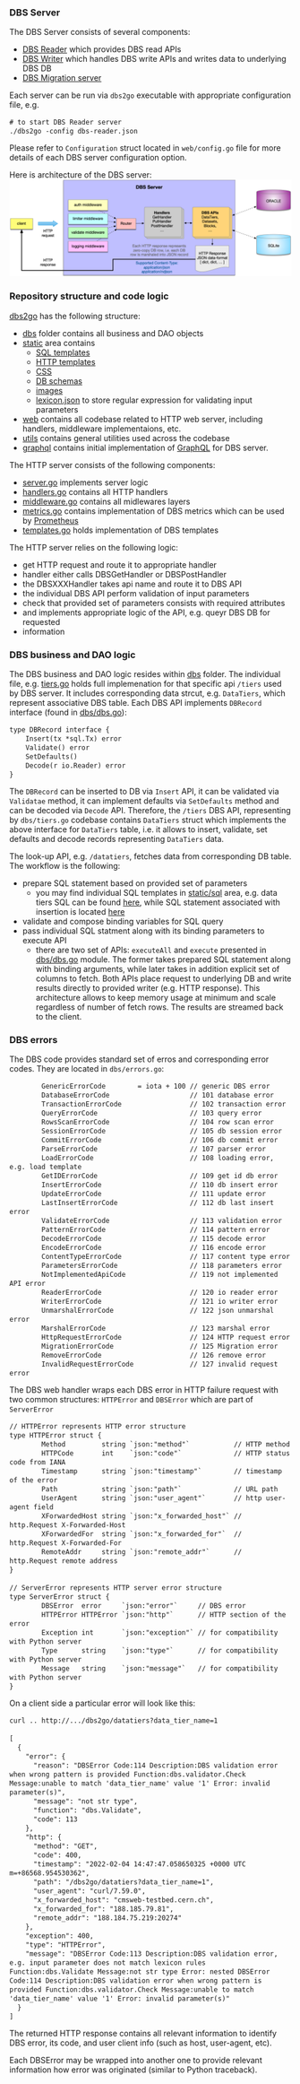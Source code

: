 ### DBS Server
The DBS Server consists of several components:

- [DBS Reader](DBSReader.md) which provides DBS read APIs
- [DBS Writer](DBSWriter.md) which handles DBS write APIs and writes data to underlying DBS DB
- [DBS Migration server](MigrationServer.md)

Each server can be run via `dbs2go` executable with appropriate configuration
file, e.g.

```
# to start DBS Reader server
./dbs2go -config dbs-reader.json
```
Please refer to `Configuration` struct located in `web/config.go` file for more
details of each DBS server configuration option.

Here is architecture of the DBS server:
![DBS Server Architecture](images/DBSServer.png)

### Repository structure and code logic
[dbs2go](https://github.com/dmwm/dbs2go) has the following structure:
- [dbs](https://github.com/dmwm/dbs2go/tree/master/dbs)
  folder contains all business and DAO objects
- [static](https://github.com/dmwm/dbs2go/tree/master/static) area contains 
  - [SQL templates](https://github.com/dmwm/dbs2go/tree/master/static/sql)
  - [HTTP templates](https://github.com/dmwm/dbs2go/tree/master/static/templates)
  - [CSS](https://github.com/dmwm/dbs2go/tree/master/static/css)
  - [DB schemas](https://github.com/dmwm/dbs2go/tree/master/static/schema)
  - [images](https://github.com/dmwm/dbs2go/tree/master/static/images)
  - [lexicon.json](https://github.com/dmwm/dbs2go/blob/master/static/lexicon.json)
  to store regular expression for validating input parameters
- [web](https://github.com/dmwm/dbs2go/tree/master/web) contains all
  codebase related to HTTP web server, including handlers, middleware
  implementaions, etc.
- [utils](https://github.com/dmwm/dbs2go/tree/master/utils) contains general
  utilities used across the codebase
- [graphql](https://github.com/dmwm/dbs2go/tree/master/graphql) contains
  initial implementation of [GraphQL](https://graphql.org/) for DBS server.

The HTTP server consists of the following components:
- [server.go](https://github.com/dmwm/dbs2go/blob/master/web/server.go)
  implements server logic
- [handlers.go](https://github.com/dmwm/dbs2go/blob/master/web/handlers.go)
  contains all HTTP handlers
- [middleware.go](https://github.com/dmwm/dbs2go/blob/master/web/middleware.go)
  contains all midlewares layers
- [metrics.go](https://github.com/dmwm/dbs2go/blob/master/web/templates.go)
  contains implementation of DBS metrics which can be used by
  [Prometheus](https://prometheus.io/)
- [templates.go](https://github.com/dmwm/dbs2go/blob/master/web/templates.go)
  holds implementation of DBS templates

The HTTP server relies on the following logic:
- get HTTP request and route it to appropriate handler
- handler either calls DBSGetHandler or DBSPostHandler
- the DBSXXXHandler takes api name and route it to DBS API
- the individual DBS API perform validation of input parameters
- check that provided set of parameters consists with required attributes
- and implements appropriate logic of the API, e.g. queyr DBS DB for requested
- information

### DBS business and DAO logic
The DBS business and DAO logic resides within
[dbs](https://github.com/dmwm/dbs2go/blob/master/dbs) folder.
The individual file, e.g.
[tiers.go](https://github.com/dmwm/dbs2go/blob/master/dbs/tiers.go)
holds full implemenation for that specific api `/tiers` used by DBS server.
It includes corresponding data strcut, e.g. `DataTiers`, which represent associative
DBS table. Each DBS API implements `DBRecord` interface (found in
[dbs/dbs.go](https://github.com/dmwm/dbs2go/blob/master/dbs/dbs.go)):
```
type DBRecord interface {
	Insert(tx *sql.Tx) error
	Validate() error
	SetDefaults()
	Decode(r io.Reader) error
}
```
The `DBRecord` can be inserted to DB via `Insert` API, it can be
validated via `Validatae` method, it can implement defaults via
`SetDefaults` method and can be decoded via `Decode` API. Therefore,
the `/tiers` DBS API, representing by `dbs/tiers.go` codebase contains
`DataTiers` struct which implements the above interface for `DataTiers`
table, i.e. it allows to insert, validate, set defaults and decode
records representing `DataTiers` data.

The look-up API, e.g. `/datatiers`, fetches data from corresponding DB table.
The workflow is the following:
- prepare SQL statement based on provided set of parameters
  - you may find individual SQL templates in
    [static/sql](https://github.com/dmwm/dbs2go/tree/master/static/sql) area,
    e.g. data tiers SQL can be found
    [here](https://github.com/dmwm/dbs2go/blob/master/static/sql/tiers.sql),
    while SQL statement associated with insertion is located
    [here](https://github.com/dmwm/dbs2go/blob/master/static/sql/insert_tiers.sql)
- validate and compose binding variables for SQL query
- pass individual SQL statment along with its binding parameters to execute API
  - there are two set of APIs:
  `executeAll` and `execute`
  presented in [dbs/dbs.go](https://github.com/dmwm/dbs2go/blob/master/dbs/dbs.go)
  module. The former takes prepared SQL statement along with binding
  arguments, while later takes in addition explicit set of columns to fetch.
  Both APIs place request to underlying DB and write results directly
  to provided writer (e.g. HTTP response). This architecture allows to
  keep memory usage at minimum and scale regardless of number of fetch rows.
  The results are streamed back to the client.

### DBS errors
The DBS code provides standard set of erros and corresponding error codes.
They are located in `dbs/errors.go`:
```
        GenericErrorCode        = iota + 100 // generic DBS error
        DatabaseErrorCode                    // 101 database error
        TransactionErrorCode                 // 102 transaction error
        QueryErrorCode                       // 103 query error
        RowsScanErrorCode                    // 104 row scan error
        SessionErrorCode                     // 105 db session error
        CommitErrorCode                      // 106 db commit error
        ParseErrorCode                       // 107 parser error
        LoadErrorCode                        // 108 loading error, e.g. load template
        GetIDErrorCode                       // 109 get id db error
        InsertErrorCode                      // 110 db insert error
        UpdateErrorCode                      // 111 update error
        LastInsertErrorCode                  // 112 db last insert error
        ValidateErrorCode                    // 113 validation error
        PatternErrorCode                     // 114 pattern error
        DecodeErrorCode                      // 115 decode error
        EncodeErrorCode                      // 116 encode error
        ContentTypeErrorCode                 // 117 content type error
        ParametersErrorCode                  // 118 parameters error
        NotImplementedApiCode                // 119 not implemented API error
        ReaderErrorCode                      // 120 io reader error
        WriterErrorCode                      // 121 io writer error
        UnmarshalErrorCode                   // 122 json unmarshal error
        MarshalErrorCode                     // 123 marshal error
        HttpRequestErrorCode                 // 124 HTTP request error
        MigrationErrorCode                   // 125 Migration error
        RemoveErrorCode                      // 126 remove error
        InvalidRequestErrorCode              // 127 invalid request error
```
The DBS web handler wraps each DBS error in HTTP failure request with two
common structures: `HTTPError` and `DBSError` which are part of `ServerError`
```
// HTTPError represents HTTP error structure
type HTTPError struct {
        Method         string `json:"method"`           // HTTP method
        HTTPCode       int    `json:"code"`             // HTTP status code from IANA
        Timestamp      string `json:"timestamp"`        // timestamp of the error
        Path           string `json:"path"`             // URL path
        UserAgent      string `json:"user_agent"`       // http user-agent field
        XForwardedHost string `json:"x_forwarded_host"` // http.Request X-Forwarded-Host
        XForwardedFor  string `json:"x_forwarded_for"`  // http.Request X-Forwarded-For
        RemoteAddr     string `json:"remote_addr"`      // http.Request remote address
}

// ServerError represents HTTP server error structure
type ServerError struct {
        DBSError  error     `json:"error"`     // DBS error
        HTTPError HTTPError `json:"http"`      // HTTP section of the error
        Exception int       `json:"exception"` // for compatibility with Python server
        Type      string    `json:"type"`      // for compatibility with Python server
        Message   string    `json:"message"`   // for compatibility with Python server
}
```

On a client side a particular error will look like this:

```
curl .. http://.../dbs2go/datatiers?data_tier_name=1

[
  {
    "error": {
      "reason": "DBSError Code:114 Description:DBS validation error when wrong pattern is provided Function:dbs.validator.Check Message:unable to match 'data_tier_name' value '1' Error: invalid parameter(s)",
      "message": "not str type",
      "function": "dbs.Validate",
      "code": 113
    },
    "http": {
      "method": "GET",
      "code": 400,
      "timestamp": "2022-02-04 14:47:47.058650325 +0000 UTC m=+86568.954530362",
      "path": "/dbs2go/datatiers?data_tier_name=1",
      "user_agent": "curl/7.59.0",
      "x_forwarded_host": "cmsweb-testbed.cern.ch",
      "x_forwarded_for": "188.185.79.81",
      "remote_addr": "188.184.75.219:20274"
    },
    "exception": 400,
    "type": "HTTPError",
    "message": "DBSError Code:113 Description:DBS validation error, e.g. input parameter does not match lexicon rules Function:dbs.Validate Message:not str type Error: nested DBSError Code:114 Description:DBS validation error when wrong pattern is provided Function:dbs.validator.Check Message:unable to match 'data_tier_name' value '1' Error: invalid parameter(s)"
  }
]
```

The returned HTTP response contains all relevant information to identify DBS
error, its code, and user client info (such as host, user-agent, etc).

Each DBSError may be wrapped into another one to provide relevant information
how error was originated (similar to Python traceback).
